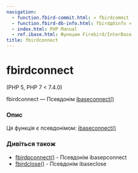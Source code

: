 ```yaml
---
navigation:
  - function.fbird-commit.html: « fbirdcommit
  - function.fbird-db-info.html: fbirdдбinfo »
  - index.html: PHP Manual
  - ref.ibase.html: Функции Firebird/InterBase
title: fbirdconnect
---
```

# fbirdconnect

(PHP 5, PHP 7 < 7.4.0)

fbirdconnect — Псевдонім [ibaseconnect()](function.ibase-connect.html)

### Опис

Ця функція є псевдонімом: [ibaseconnect()](function.ibase-connect.html)

### Дивіться також

-   [fbirdpconnect()](function.fbird-pconnect.html) - Псевдонім ibasepconnect
-   [fbirdclose()](function.fbird-close.html) - Псевдонім ibaseclose
